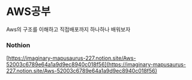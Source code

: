 # AWS공부
Aws의 구조를 이해하고 직접배포까지 하나하나 배워보자
### Nothion
[https://imaginary-mapusaurus-227.notion.site/Aws-52003c6789e64a1a9d9ec8940c018f56](https://imaginary-mapusaurus-227.notion.site/Aws-52003c6789e64a1a9d9ec8940c018f56)
